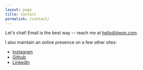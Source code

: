 ```yaml
---
layout: page
title: Contact
permalink: /contact/
---
```


Let's chat! Email is the best way -- reach me at [hello@jjwon.com](mailto:hello@jjwon.com). 

I also maintain an online presence on a few other sites:

- [Instagram](https://instagram.com/jjwon0)
- [Github](https://github.com/jjwon0)
- [LinkedIn](https://linkedin.com/in/jjwon)
